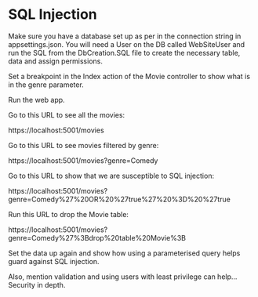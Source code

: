 # SQL Injection

Make sure you have a database set up as per in the connection string in appsettings.json. You will need a User on the DB called WebSiteUser and run the SQL from the DbCreation.SQL file to create the necessary table, data and assign permissions.

Set a breakpoint in the Index action of the Movie controller to show what is in the genre parameter.

Run the web app.

Go to this URL to see all the movies:

https://localhost:5001/movies

Go to this URL to see movies filtered by genre:

https://localhost:5001/movies?genre=Comedy

Go to this URL to show that we are susceptible to SQL injection:

https://localhost:5001/movies?genre=Comedy%27%20OR%20%27true%27%20%3D%20%27true

Run this URL to drop the Movie table:

https://localhost:5001/movies?genre=Comedy%27%3Bdrop%20table%20Movie%3B

Set the data up again and show how using a parameterised query helps guard against SQL injection.

Also, mention validation and using users with least privilege can help... Security in depth.
